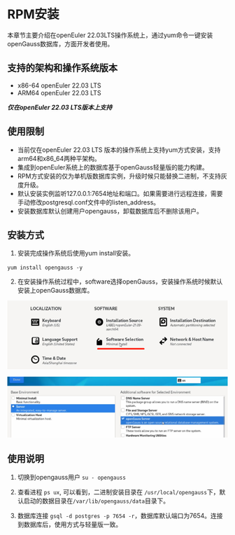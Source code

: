 # RPM安装

本章节主要介绍在openEuler 22.03LTS操作系统上，通过yum命令一键安装openGauss数据库，方面开发者使用。

## 支持的架构和操作系统版本

-   x86-64 openEuler 22.03 LTS
-   ARM64 openEuler 22.03 LTS

***仅在openEuler 22.03 LTS版本上支持***

## 使用限制

- 当前仅在openEuler 22.03 LTS 版本的操作系统上支持yum方式安装，支持arm64和x86_64两种平架构。
- 集成到openEuler系统上的数据库基于openGauss轻量版的能力构建。
- RPM方式安装的仅为单机版数据库实例，升级时候只能替换二进制，不支持灰度升级。
- 默认安装实例监听127.0.0.1:7654地址和端口。如果需要进行远程连接，需要手动修改postgresql.conf文件中的listen_address。
- 安装数据库默认创建用户opengauss，卸载数据库后不删除该用户。

## 安装方式

1. 安装完成操作系统后使用yum install安装。

`yum install opengauss -y`

2. 在安装操作系统过程中，software选择openGauss，安装操作系统时候默认安装上openGauss数据库。

![](public_sys-resources/soft_select.png)

![](public_sys-resources/choose_opengauss.png)


## 使用说明

1. 切换到opengauss用户 `su - opengauss`
   
2. 查看进程 `ps ux`, 可以看到，二进制安装目录在 `/usr/local/opengauss`下，默认启动的数据目录在`/var/lib/opengauss/data`目录下。

3. 数据库连接 `gsql -d postgres -p 7654 -r`，数据库默认端口为7654。连接到数据库后，使用方式与轻量版一致。
